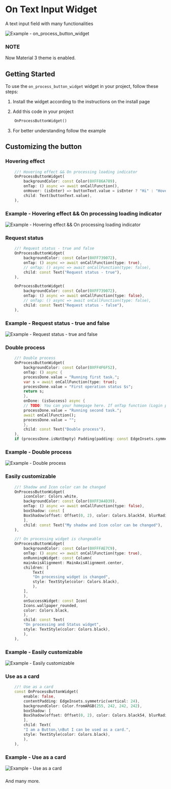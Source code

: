 # On Text Input Widget

A text input field with many functionalities

![Example - on_process_button_widget](https://raw.githubusercontent.com/SHAJED99/on_process_button_widget/main/screenshots/all.gif)


### NOTE
Now Material 3 theme is enabled.

## Getting Started

To use the `on_process_button_widget` widget in your project, follow these steps:

1. Install the widget according to the instructions on the install page

2. Add this code in your project
```dart
    OnProcessButtonWidget()
```

3. For better understanding follow the example

## Customizing the button

### Hovering effect

```dart
    //! Hovering effect && On processing loading indicator
    OnProcessButtonWidget(
        backgroundColor: const Color(0XFF86A789),
        onTap: () async => await onCallFunction(),
        onHover: (isEnter) => buttonText.value = isEnter ? "Hi" : "Hover Here - Only works in Mouse hovering.",
        child: Text(buttonText.value),
    ),
```

### Example - Hovering effect && On processing loading indicator

![Example - Hovering effect && On processing loading indicator](https://raw.githubusercontent.com/SHAJED99/on_process_button_widget/main/screenshots/hover.gif)


### Request status

```dart
    //! Request status - true and false
    OnProcessButtonWidget(
        backgroundColor: const Color(0XFF739072),
        onTap: () async => await onCallFunction(type: true),
        // onTap: () async => await onCallFunction(type: false),
        child: const Text("Request status - true"),
    ),

    OnProcessButtonWidget(
        backgroundColor: const Color(0XFF739072),
        onTap: () async => await onCallFunction(type: false),
        // onTap: () async => await onCallFunction(type: false),
        child: const Text("Request status - false"),
    ),
```

### Example - Request status - true and false

![Example - Request status - true and false](https://raw.githubusercontent.com/SHAJED99/on_process_button_widget/main/screenshots/status.gif)

### Double process

```dart
    //! Double process
    OnProcessButtonWidget(
        backgroundColor: const Color(0XFF4F6F52),
        onTap: () async {
        processDone.value = "Running first task.";
        var s = await onCallFunction(type: true);
        processDone.value = "First operation status $s";
        return s;
        },
        onDone: (isSuccess) async {
        // TODO: You can your homepage here. If onTap function (Login process) return true it will redirect to the homepage.
        processDone.value = "Running second task.";
        await onCallFunction();
        processDone.value = "";
        },
        child: const Text("Double process"),
    ),
    if (processDone.isNotEmpty) Padding(padding: const EdgeInsets.symmetric(vertical: 8), child: Text("Process status: ${processDone.value}")),
```

### Example - Double process

![Example - Double process](https://raw.githubusercontent.com/SHAJED99/on_process_button_widget/main/screenshots/double.gif)

### Easily customizable

```dart
    //! Shadow and Icon color can be changed
    OnProcessButtonWidget(
        iconColor: Colors.white,
        backgroundColor: const Color(0XFF3A4D39),
        onTap: () async => await onCallFunction(type: false),
        boxShadow: const [
        BoxShadow(offset: Offset(0, 2), color: Colors.black54, blurRadius: 2)
        ],
        child: const Text("My shadow and Icon color can be changed"),
    ),

    //! On processing widget is changeable
    OnProcessButtonWidget(
        backgroundColor: const Color(0XFFFAE7C9),
        onTap: () async => await onCallFunction(type: true),
        onRunningWidget: const Column(
        mainAxisAlignment: MainAxisAlignment.center,
        children: [
            Text(
            "On processing widget is changed",
            style: TextStyle(color: Colors.black),
            ),
        ],
        ),
        onSuccessWidget: const Icon(
        Icons.wallpaper_rounded,
        color: Colors.black,
        ),
        child: const Text(
        "On processing and Status widget",
        style: TextStyle(color: Colors.black),
        ),
    ),
```

### Example - Easily customizable

![Example - Easily customizable](https://raw.githubusercontent.com/SHAJED99/on_process_button_widget/main/screenshots/style.gif)

### Use as a card

```dart
    //! Use as a card
    const OnProcessButtonWidget(
        enable: false,
        contentPadding: EdgeInsets.symmetric(vertical: 24),
        backgroundColor: Color.fromARGB(255, 242, 242, 242),
        boxShadow: [
        BoxShadow(offset: Offset(0, 2), color: Colors.black54, blurRadius: 2)
        ],
        child: Text(
        "I am a Button,\nBut I can be used as a card.",
        style: TextStyle(color: Colors.black),
        ),
    ),
```

### Example - Use as a card

![Example - Use as a card](https://raw.githubusercontent.com/SHAJED99/on_process_button_widget/main/screenshots/card.gif)

###
And many more.